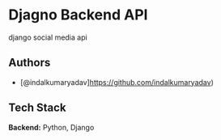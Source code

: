 # Djagno Backend API

django social media api

## Authors

- [@indalkumaryadav]https://github.com/indalkumaryadav)

## Tech Stack

**Backend:** Python, Django
